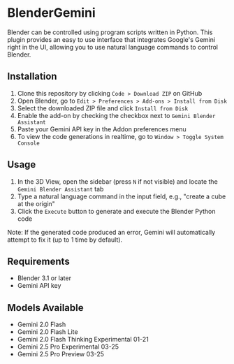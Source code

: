 # BlenderGemini

Blender can be controlled using program scripts written in Python. This plugin provides an easy to use interface that integrates Google's Gemini right in the UI, allowing you to use natural language commands to control Blender.

## Installation

1. Clone this repository by clicking `Code > Download ZIP` on GitHub
2. Open Blender, go to `Edit > Preferences > Add-ons > Install from Disk`
3. Select the downloaded ZIP file and click `Install from Disk`
4. Enable the add-on by checking the checkbox next to `Gemini Blender Assistant`
5. Paste your Gemini API key in the Addon preferences menu
6. To view the code generations in realtime, go to `Window > Toggle System Console`

## Usage

1. In the 3D View, open the sidebar (press `N` if not visible) and locate the `Gemini Blender Assistant` tab
2. Type a natural language command in the input field, e.g., "create a cube at the origin"
3. Click the `Execute` button to generate and execute the Blender Python code

Note: If the generated code produced an error, Gemini will automatically attempt to fix it (up to 1 time by default).

## Requirements

- Blender 3.1 or later
- Gemini API key

## Models Available

- Gemini 2.0 Flash
- Gemini 2.0 Flash Lite
- Gemini 2.0 Flash Thinking Experimental 01-21
- Gemini 2.5 Pro Experimental 03-25
- Gemini 2.5 Pro Preview 03-25
